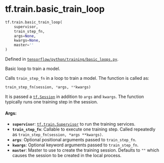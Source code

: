 <div itemscope itemtype="http://developers.google.com/ReferenceObject">
<meta itemprop="name" content="tf.train.basic_train_loop" />
<meta itemprop="path" content="Stable" />
</div>

# tf.train.basic_train_loop

``` python
tf.train.basic_train_loop(
    supervisor,
    train_step_fn,
    args=None,
    kwargs=None,
    master=''
)
```



Defined in [`tensorflow/python/training/basic_loops.py`](https://www.tensorflow.org/code/tensorflow/python/training/basic_loops.py).

Basic loop to train a model.

Calls `train_step_fn` in a loop to train a model.  The function is called as:

```python
train_step_fn(session, *args, **kwargs)
```

It is passed a <a href="../../tf/Session.md"><code>tf.Session</code></a> in addition to `args` and `kwargs`.  The function
typically runs one training step in the session.

#### Args:

* <b>`supervisor`</b>: <a href="../../tf/train/Supervisor.md"><code>tf.train.Supervisor</code></a> to run the training services.
* <b>`train_step_fn`</b>: Callable to execute one training step.  Called
    repeatedly as `train_step_fn(session, *args **kwargs)`.
* <b>`args`</b>: Optional positional arguments passed to `train_step_fn`.
* <b>`kwargs`</b>: Optional keyword arguments passed to `train_step_fn`.
* <b>`master`</b>: Master to use to create the training session.  Defaults to
    `""` which causes the session to be created in the local process.